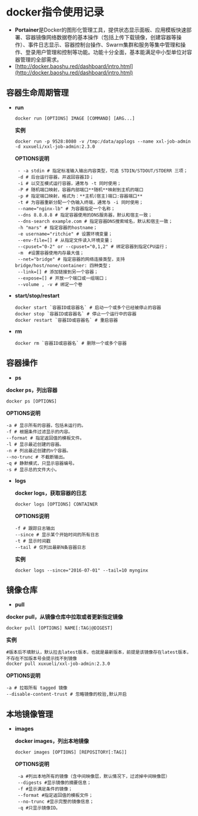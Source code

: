 # docker指令使用记录

* **Portainer**是Docker的图形化管理工具，提供状态显示面板、应用模板快速部署、容器镜像网络数据卷的基本操作（包括上传下载镜像，创建容器等操作）、事件日志显示、容器控制台操作、Swarm集群和服务等集中管理和操作、登录用户管理和控制等功能。功能十分全面，基本能满足中小型单位对容器管理的全部需求。
* [http://docker.baoshu.red/dashboard/intro.html](http://docker.baoshu.red/dashboard/intro.html)

## 容器生命周期管理

* **run**

   ```shell
   docker run [OPTIONS] IMAGE [COMMAND] [ARG...]
   ```
  **实例**
   ``` shell
   docker run -p 9528:8080 -v /tmp:/data/applogs --name xxl-job-admin  -d xuxueli/xxl-job-admin:2.3.0
   ```
  **OPTIONS说明**
  ``` shell
   - -a stdin # 指定标准输入输出内容类型，可选 STDIN/STDOUT/STDERR 三项；
   -d # 后台运行容器，并返回容器ID；
   -i # 以交互模式运行容器，通常与 -t 同时使用；
   -P # 随机端口映射，容器内部端口**随机**映射到主机的端口
   -p # 指定端口映射，格式为：**主机(宿主)端口:容器端口**
   -t # 为容器重新分配一个伪输入终端，通常与 -i 同时使用；
   --name="nginx-lb" # 为容器指定一个名称；
   --dns 8.8.8.8 # 指定容器使用的DNS服务器，默认和宿主一致；
   --dns-search example.com # 指定容器DNS搜索域名，默认和宿主一致；
   -h "mars" # 指定容器的hostname；
   -e username="ritchie" # 设置环境变量；
   --env-file=[] # 从指定文件读入环境变量；
   --cpuset="0-2" or --cpuset="0,1,2" # 绑定容器到指定CPU运行；
   -m  #设置容器使用内存最大值；
   --net="bridge" # 指定容器的网络连接类型，支持 bridge/host/none/container: 四种类型；
   --link=[] # 添加链接到另一个容器；
   --expose=[] # 开放一个端口或一组端口；
   --volume , -v # 绑定一个卷
   ```

* **start/stop/restart**
  ``` shell
  docker start `容器ID或容器名` # 启动一个或多个已经被停止的容器
  docker stop `容器ID或容器名` # 停止一个运行中的容器
  docker restart `容器ID或容器名` # 重启容器
  ```

* **rm**
  ``` shell
  docker rm `容器ID或容器名` # 删除一个或多个容器

  ```

## 容器操作

* **ps**

 **docker ps，列出容器**

```shell
docker ps [OPTIONS]
```
**OPTIONS说明**
``` shell
-a # 显示所有的容器，包括未运行的。
-f # 根据条件过滤显示的内容。
--format # 指定返回值的模板文件。
-l # 显示最近创建的容器。
-n # 列出最近创建的n个容器。
--no-trunc # 不截断输出。
-q # 静默模式，只显示容器编号。
-s # 显示总的文件大小。
```

* **logs**

  **docker logs，获取容器的日志**

  ```shell
  docker logs [OPTIONS] CONTAINER
  ```

  **OPTIONS说明**
  ``` shell
  -f # 跟踪日志输出
  --since # 显示某个开始时间的所有日志
  -t # 显示时间戳
  --tail # 仅列出最新N条容器日志
  ```
  **实例**
  ```shell
  docker logs --since="2016-07-01" --tail=10 mynginx
  ```


## 镜像仓库

* **pull**

**docker pull，从镜像仓库中拉取或者更新指定镜像**

  ```shell
  docker pull [OPTIONS] NAME[:TAG|@DIGEST]
  ```

  **实例**

  ```shell
  #版本后不填默认，默认拉去latest版本，也就是最新版本，前提是该镜像存在latest版本，不存在不加版本号会提示找不到镜像
  docker pull xuxueli/xxl-job-admin:2.3.0
  ```

  **OPTIONS说明**
  ```shell
  -a # 拉取所有 tagged 镜像
  --disable-content-trust # 忽略镜像的校验,默认开启
  ```

## 本地镜像管理

* **images**

  **docker images，列出本地镜像**

  ```shell
  docker images [OPTIONS] [REPOSITORY[:TAG]]
  ```

  **OPTIONS说明**
  ``` shell
   -a #列出本地所有的镜像（含中间映像层，默认情况下，过滤掉中间映像层）
   --digests #显示镜像的摘要信息；
   -f #显示满足条件的镜像；
   --format #指定返回值的模板文件；
   --no-trunc #显示完整的镜像信息；
   -q #只显示镜像ID。
   ```